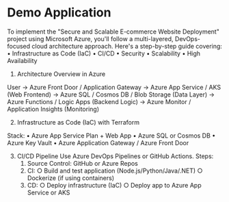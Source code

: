 # Demo Application

To implement the "Secure and Scalable E-commerce Website Deployment" project using Microsoft Azure, you'll follow a multi-layered, DevOps-focused cloud architecture approach. Here's a step-by-step guide covering:
	• Infrastructure as Code (IaC)
	• CI/CD
	• Security
	• Scalability
	• High Availability

 1. Architecture Overview in Azure

User -> Azure Front Door / Application Gateway
      -> Azure App Service / AKS (Web Frontend)
      -> Azure SQL / Cosmos DB / Blob Storage (Data Layer)
      -> Azure Functions / Logic Apps (Backend Logic)
      -> Azure Monitor / Application Insights (Monitoring)

2. Infrastructure as Code (IaC) with Terraform

Stack: 
	• Azure App Service Plan + Web App
	• Azure SQL or Cosmos DB
	• Azure Key Vault
	• Azure Application Gateway / Azure Front Door


3. CI/CD Pipeline
Use Azure DevOps Pipelines or GitHub Actions.
Steps:
	1. Source Control: GitHub or Azure Repos
	2. CI:
		○ Build and test application (Node.js/Python/Java/.NET)
		○ Dockerize (if using containers)
	3. CD:
		○ Deploy infrastructure (IaC)
		○ Deploy app to Azure App Service or AKS


